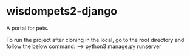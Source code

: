 # wisdompets2-django
A portal for pets.

To run the project after cloning in the local, go to the root directory and follow the below command:
--> python3 manage.py runserver
